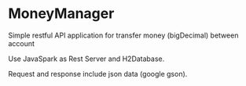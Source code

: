 # MoneyManager
Simple restful API application for transfer money (bigDecimal) between account

Use JavaSpark as Rest Server and H2Database.

Request and response include json data (google gson).
